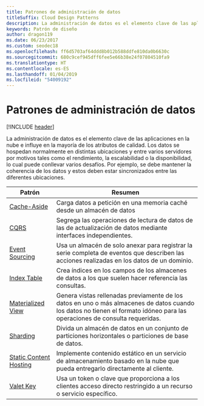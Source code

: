 ```yaml
---
title: Patrones de administración de datos
titleSuffix: Cloud Design Patterns
description: La administración de datos es el elemento clave de las aplicaciones en la nube e influye en la mayoría de los atributos de calidad. Los datos se hospedan normalmente en distintas ubicaciones y entre varios servidores por motivos tales como el rendimiento, la escalabilidad o la disponibilidad, lo cual puede conllevar varios desafíos. Por ejemplo, se debe mantener la coherencia de los datos y estos deben estar sincronizados entre las diferentes ubicaciones.
keywords: Patrón de diseño
author: dragon119
ms.date: 06/23/2017
ms.custom: seodec18
ms.openlocfilehash: ff6d5703af64ddd8b012b588ddfe810da0b6630c
ms.sourcegitcommit: 680c9cef945dff6fee5e66b38e24f07804510fa9
ms.translationtype: HT
ms.contentlocale: es-ES
ms.lasthandoff: 01/04/2019
ms.locfileid: "54009192"
---
```

# <a name="data-management-patterns"></a>Patrones de administración de datos

[!INCLUDE [header](../../_includes/header.md)]

La administración de datos es el elemento clave de las aplicaciones en la nube e influye en la mayoría de los atributos de calidad. Los datos se hospedan normalmente en distintas ubicaciones y entre varios servidores por motivos tales como el rendimiento, la escalabilidad o la disponibilidad, lo cual puede conllevar varios desafíos. Por ejemplo, se debe mantener la coherencia de los datos y estos deben estar sincronizados entre las diferentes ubicaciones.

|                        Patrón                         |                                                                  Resumen                                                                  |
|--------------------------------------------------------|-------------------------------------------------------------------------------------------------------------------------------------------|
|            [Cache-Aside](../cache-aside.md)            |                                            Carga datos a petición en una memoria caché desde un almacén de datos                                             |
|                   [CQRS](../cqrs.md)                   |                    Segrega las operaciones de lectura de datos de las de actualización de datos mediante interfaces independientes.                     |
|         [Event Sourcing](../event-sourcing.md)         |               Usa un almacén de solo anexar para registrar la serie completa de eventos que describen las acciones realizadas en los datos de un dominio.               |
|            [Index Table](../index-table.md)            |                         Crea índices en los campos de los almacenes de datos a los que suelen hacer referencia las consultas.                          |
|      [Materialized View](../materialized-view.md)      | Genera vistas rellenadas previamente de los datos en uno o más almacenes de datos cuando los datos no tienen el formato idóneo para las operaciones de consulta requeridas. |
|               [Sharding](../sharding.md)               |                                    Divida un almacén de datos en un conjunto de particiones horizontales o particiones de base de datos.                                     |
| [Static Content Hosting](../static-content-hosting.md) |                   Implemente contenido estático en un servicio de almacenamiento basado en la nube que pueda entregarlo directamente al cliente.                    |
|              [Valet Key](../valet-key.md)              |                 Usa un token o clave que proporciona a los clientes acceso directo restringido a un recurso o servicio específico.                 |
